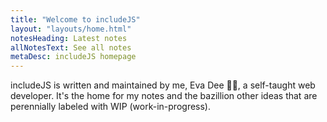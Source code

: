 ```yaml
---
title: "Welcome to includeJS"
layout: "layouts/home.html"
notesHeading: Latest notes
allNotesText: See all notes
metaDesc: includeJS homepage
---
```


includeJS is written and maintained by me, Eva Dee 👩‍💻, a self-taught web developer. It's the home for my notes and the bazillion other ideas that are perennially labeled with WIP (work-in-progress).
